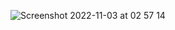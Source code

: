 ![Screenshot 2022-11-03 at 02 57 14](https://user-images.githubusercontent.com/95782145/199628343-8911b774-cb36-4562-baa3-d5b5b921c93e.png)
